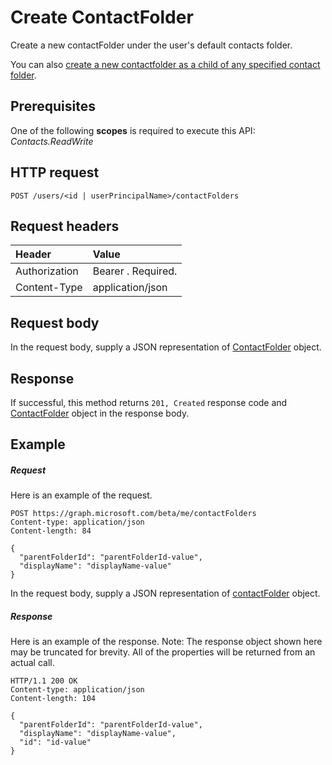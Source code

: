 # Create ContactFolder

Create a new contactFolder under the user's default contacts folder.

You can also [create a new contactfolder as a child of any specified contact folder](contactfolder_post_childfolders.md).
## Prerequisites
One of the following **scopes** is required to execute this API:
*Contacts.ReadWrite*
## HTTP request
<!-- { "blockType": "ignored" } -->
```http
POST /users/<id | userPrincipalName>/contactFolders
```
## Request headers
| Header       | Value |
|:---------------|:--------|
| Authorization  | Bearer <token>. Required.  |
| Content-Type  | application/json  |

## Request body
In the request body, supply a JSON representation of [ContactFolder](../resources/contactfolder.md) object.


## Response
If successful, this method returns `201, Created` response code and [ContactFolder](../resources/contactfolder.md) object in the response body.

## Example
##### Request
Here is an example of the request.
<!-- {
  "blockType": "request",
  "name": "create_contactfolder_from_user"
}-->
```http
POST https://graph.microsoft.com/beta/me/contactFolders
Content-type: application/json
Content-length: 84

{
  "parentFolderId": "parentFolderId-value",
  "displayName": "displayName-value"
}
```
In the request body, supply a JSON representation of [contactFolder](../resources/contactfolder.md) object.
##### Response
Here is an example of the response. Note: The response object shown here may be truncated for brevity. All of the properties will be returned from an actual call.
<!-- {
  "blockType": "response",
  "truncated": true,
  "@odata.type": "microsoft.graph.contactFolder"
} -->
```http
HTTP/1.1 200 OK
Content-type: application/json
Content-length: 104

{
  "parentFolderId": "parentFolderId-value",
  "displayName": "displayName-value",
  "id": "id-value"
}
```

<!-- uuid: 8fcb5dbc-d5aa-4681-8e31-b001d5168d79
2015-10-25 14:57:30 UTC -->
<!-- {
  "type": "#page.annotation",
  "description": "Create ContactFolder",
  "keywords": "",
  "section": "documentation",
  "tocPath": ""
}-->
